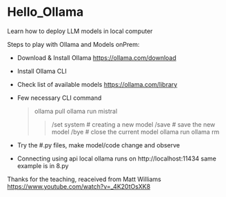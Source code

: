 # Hello_Ollama
Learn how to deploy LLM models in local computer 

Steps to play with Ollama and Models onPrem:

- Download & Install Ollama
    https://ollama.com/download

- Install Ollama CLI

- Check list of available models
    https://ollama.com/library

- Few necessary CLI command 
    > ollama pull <model name e.g. mistral>
    > ollama run mistral
    >> /set system <instruction for new model>      # creating a new model
    >> /save <new model name>                       # save the new model 
    >> /bye                                         # close the current model
    > ollama run <newly created model>
    > ollama rm <model name>

- Try the #.py files, make model/code change and observe 

- Connecting using api
    local ollama runs on http://localhost:11434
    same example is in 8.py 

Thanks for the teaching, reaceived from Matt Williams
https://www.youtube.com/watch?v=_4K20tOsXK8